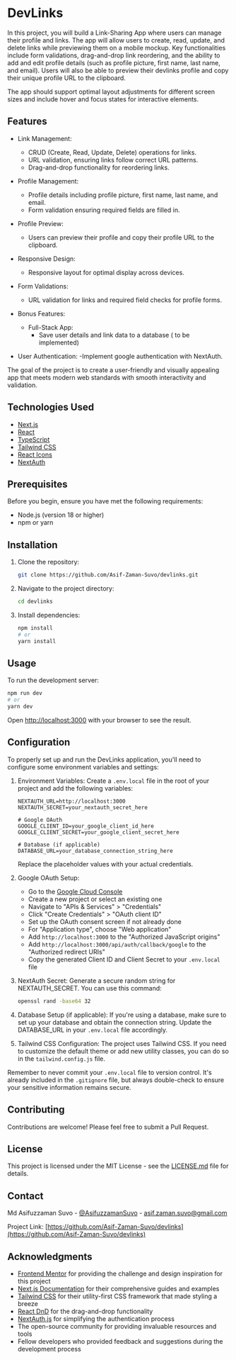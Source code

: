 # DevLinks

In this project, you will build a Link-Sharing App where users can manage their profile and links. The app will allow users to create, read, update, and delete links while previewing them on a mobile mockup. Key functionalities include form validations, drag-and-drop link reordering, and the ability to add and edit profile details (such as profile picture, first name, last name, and email). Users will also be able to preview their devlinks profile and copy their unique profile URL to the clipboard.

The app should support optimal layout adjustments for different screen sizes and include hover and focus states for interactive elements.

## Features

- Link Management:
  - CRUD (Create, Read, Update, Delete) operations for links.
  - URL validation, ensuring links follow correct URL patterns.
  - Drag-and-drop functionality for reordering links.
- Profile Management:
  - Profile details including profile picture, first name, last name, and email.
  - Form validation ensuring required fields are filled in.
- Profile Preview:
  - Users can preview their profile and copy their profile URL to the clipboard.
- Responsive Design:
  - Responsive layout for optimal display across devices.
- Form Validations:
  - URL validation for links and required field checks for profile forms.
- Bonus Features:

  - Full-Stack App:
    - Save user details and link data to a database ( to be implemented)

- User Authentication:
  -Implement google authentication with NextAuth.

The goal of the project is to create a user-friendly and visually appealing app that meets modern web standards with smooth interactivity and validation.

## Technologies Used

- [Next.js](https://nextjs.org/)
- [React](https://reactjs.org/)
- [TypeScript](https://www.typescriptlang.org/)
- [Tailwind CSS](https://tailwindcss.com/)
- [React Icons](https://react-icons.github.io/react-icons/)
- [NextAuth](https://next-auth.js.org/)

## Prerequisites

Before you begin, ensure you have met the following requirements:

- Node.js (version 18 or higher)
- npm or yarn

## Installation

1. Clone the repository:

   ```bash
   git clone https://github.com/Asif-Zaman-Suvo/devlinks.git
   ```

2. Navigate to the project directory:

   ```bash
   cd devlinks
   ```

3. Install dependencies:
   ```bash
   npm install
   # or
   yarn install
   ```

## Usage

To run the development server:

```bash
npm run dev
# or
yarn dev
```

Open [http://localhost:3000](http://localhost:3000) with your browser to see the result.

## Configuration

To properly set up and run the DevLinks application, you'll need to configure some environment variables and settings:

1. Environment Variables:
   Create a `.env.local` file in the root of your project and add the following variables:

   ```
   NEXTAUTH_URL=http://localhost:3000
   NEXTAUTH_SECRET=your_nextauth_secret_here

   # Google OAuth
   GOOGLE_CLIENT_ID=your_google_client_id_here
   GOOGLE_CLIENT_SECRET=your_google_client_secret_here

   # Database (if applicable)
   DATABASE_URL=your_database_connection_string_here
   ```

   Replace the placeholder values with your actual credentials.

2. Google OAuth Setup:

   - Go to the [Google Cloud Console](https://console.cloud.google.com/)
   - Create a new project or select an existing one
   - Navigate to "APIs & Services" > "Credentials"
   - Click "Create Credentials" > "OAuth client ID"
   - Set up the OAuth consent screen if not already done
   - For "Application type", choose "Web application"
   - Add `http://localhost:3000` to the "Authorized JavaScript origins"
   - Add `http://localhost:3000/api/auth/callback/google` to the "Authorized redirect URIs"
   - Copy the generated Client ID and Client Secret to your `.env.local` file

3. NextAuth Secret:
   Generate a secure random string for NEXTAUTH_SECRET. You can use this command:

   ```bash
   openssl rand -base64 32
   ```

4. Database Setup (if applicable):
   If you're using a database, make sure to set up your database and obtain the connection string. Update the DATABASE_URL in your `.env.local` file accordingly.

5. Tailwind CSS Configuration:
   The project uses Tailwind CSS. If you need to customize the default theme or add new utility classes, you can do so in the `tailwind.config.js` file.

Remember to never commit your `.env.local` file to version control. It's already included in the `.gitignore` file, but always double-check to ensure your sensitive information remains secure.

## Contributing

Contributions are welcome! Please feel free to submit a Pull Request.

## License

This project is licensed under the MIT License - see the [LICENSE.md](LICENSE.md) file for details.

## Contact

Md Asifuzzaman Suvo - [@AsifuzzamanSuvo](https://github.com/Asif-Zaman-Suvo) - asif.zaman.suvo@gmail.com

Project Link: [https://github.com/Asif-Zaman-Suvo/devlinks](https://github.com/Asif-Zaman-Suvo/devlinks)

## Acknowledgments

- [Frontend Mentor](https://www.frontendmentor.io/) for providing the challenge and design inspiration for this project
- [Next.js Documentation](https://nextjs.org/docs) for their comprehensive guides and examples
- [Tailwind CSS](https://tailwindcss.com/) for their utility-first CSS framework that made styling a breeze
- [React DnD](https://react-dnd.github.io/react-dnd/about) for the drag-and-drop functionality
- [NextAuth.js](https://next-auth.js.org/) for simplifying the authentication process
- The open-source community for providing invaluable resources and tools
- Fellow developers who provided feedback and suggestions during the development process
